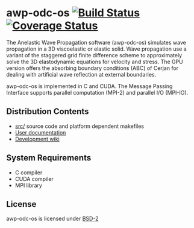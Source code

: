 # awp-odc-os [![Build Status](https://travis-ci.org/HPGeoC/awp-odc-os.svg?branch=develop)](https://travis-ci.org/HPGeoC/awp-odc-os) [![Coverage Status](https://coveralls.io/repos/github/HPGeoC/awp-odc-os/badge.svg)](https://coveralls.io/github/HPGeoC/awp-odc-os)
The Anelastic Wave Propagation software (awp-odc-os) simulates wave propagation
in a 3D viscoelastic or elastic solid. Wave propagation use a variant of the staggered
grid finite difference scheme to approximately solve the 3D elastodynamic
equations for velocity and stress. The GPU version offers the absorbing boundary conditions
(ABC) of Cerjan for dealing with artificial wave reflection at external boundaries.

awp-odc-os is implemented in C and CUDA.  The Message Passing Interface
supports parallel computation (MPI-2) and parallel I/O (MPI-IO).

## Distribution Contents
* [src/](src) source code and platform dependent makefiles
* [User documentation](http://hpgeoc.github.io/awp-odc-os/doc/)
* [Development wiki](https://github.com/HPGeoC/awp-odc-os/wiki)

## System Requirements
* C compiler
* CUDA compiler
* MPI library

## License
awp-odc-os is licensed under [BSD-2](LICENSE)
